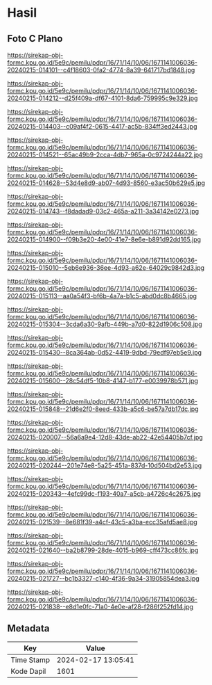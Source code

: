 # Hasil

## Foto C Plano

https://sirekap-obj-formc.kpu.go.id/5e9c/pemilu/pdpr/16/71/14/10/06/1671141006036-20240215-014101--c4f18603-0fa2-4774-8a39-641717bd1848.jpg

https://sirekap-obj-formc.kpu.go.id/5e9c/pemilu/pdpr/16/71/14/10/06/1671141006036-20240215-014212--d25f409a-df67-4101-8da6-759995c9e329.jpg

https://sirekap-obj-formc.kpu.go.id/5e9c/pemilu/pdpr/16/71/14/10/06/1671141006036-20240215-014403--c09af4f2-0615-4417-ac5b-834ff3ed2443.jpg

https://sirekap-obj-formc.kpu.go.id/5e9c/pemilu/pdpr/16/71/14/10/06/1671141006036-20240215-014521--65ac49b9-2cca-4db7-965a-0c9724244a22.jpg

https://sirekap-obj-formc.kpu.go.id/5e9c/pemilu/pdpr/16/71/14/10/06/1671141006036-20240215-014628--53d4e8d9-ab07-4d93-8560-e3ac50b629e5.jpg

https://sirekap-obj-formc.kpu.go.id/5e9c/pemilu/pdpr/16/71/14/10/06/1671141006036-20240215-014743--f8dadad9-03c2-465a-a211-3a34142e0273.jpg

https://sirekap-obj-formc.kpu.go.id/5e9c/pemilu/pdpr/16/71/14/10/06/1671141006036-20240215-014900--f09b3e20-4e00-41e7-8e6e-b891d92dd165.jpg

https://sirekap-obj-formc.kpu.go.id/5e9c/pemilu/pdpr/16/71/14/10/06/1671141006036-20240215-015010--5eb6e936-36ee-4d93-a62e-64029c9842d3.jpg

https://sirekap-obj-formc.kpu.go.id/5e9c/pemilu/pdpr/16/71/14/10/06/1671141006036-20240215-015113--aa0a54f3-bf6b-4a7a-b1c5-abd0dc8b4665.jpg

https://sirekap-obj-formc.kpu.go.id/5e9c/pemilu/pdpr/16/71/14/10/06/1671141006036-20240215-015304--3cda6a30-9afb-449b-a7d0-822d1906c508.jpg

https://sirekap-obj-formc.kpu.go.id/5e9c/pemilu/pdpr/16/71/14/10/06/1671141006036-20240215-015430--8ca364ab-0d52-4419-9dbd-79edf97eb5e9.jpg

https://sirekap-obj-formc.kpu.go.id/5e9c/pemilu/pdpr/16/71/14/10/06/1671141006036-20240215-015600--28c54df5-10b8-4147-b177-e0039978b571.jpg

https://sirekap-obj-formc.kpu.go.id/5e9c/pemilu/pdpr/16/71/14/10/06/1671141006036-20240215-015848--21d6e2f0-8eed-433b-a5c6-be57a7db17dc.jpg

https://sirekap-obj-formc.kpu.go.id/5e9c/pemilu/pdpr/16/71/14/10/06/1671141006036-20240215-020007--56a6a9e4-12d8-43de-ab22-42e54405b7cf.jpg

https://sirekap-obj-formc.kpu.go.id/5e9c/pemilu/pdpr/16/71/14/10/06/1671141006036-20240215-020244--201e74e8-5a25-451a-837d-10d504bd2e53.jpg

https://sirekap-obj-formc.kpu.go.id/5e9c/pemilu/pdpr/16/71/14/10/06/1671141006036-20240215-020343--4efc99dc-f193-40a7-a5cb-a4726c4c2675.jpg

https://sirekap-obj-formc.kpu.go.id/5e9c/pemilu/pdpr/16/71/14/10/06/1671141006036-20240215-021539--8e681f39-a4cf-43c5-a3ba-ecc35afd5ae8.jpg

https://sirekap-obj-formc.kpu.go.id/5e9c/pemilu/pdpr/16/71/14/10/06/1671141006036-20240215-021640--ba2b8799-28de-4015-b969-cff473cc86fc.jpg

https://sirekap-obj-formc.kpu.go.id/5e9c/pemilu/pdpr/16/71/14/10/06/1671141006036-20240215-021727--bc1b3327-c140-4f36-9a34-31905854dea3.jpg

https://sirekap-obj-formc.kpu.go.id/5e9c/pemilu/pdpr/16/71/14/10/06/1671141006036-20240215-021838--e8d1e0fc-71a0-4e0e-af28-f286f252fd14.jpg


## Metadata

| Key        | Value               |
| ---------- | ------------------- |
| Time Stamp | 2024-02-17 13:05:41 |
| Kode Dapil | 1601                |



